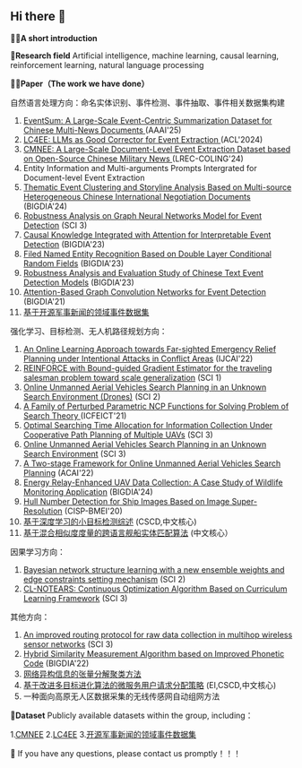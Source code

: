 ## Hi there 👋

🙋‍♀️**A short introduction** 

🌈**Research field** Artificial intelligence, machine learning, causal learning, reinforcement learning, natural language processing

👩‍💻**Paper（The work we have done）**

自然语言处理方向：命名实体识别、事件检测、事件抽取、事件相关数据集构建

1. [EventSum: A Large-Scale Event-Centric Summarization Dataset for Chinese Multi-News Documents ](https://arxiv.org/abs/2412.11814) (AAAI'25)
2. [LC4EE: LLMs as Good Corrector for Event Extraction ](https://aclanthology.org/2024.findings-acl.715/) (ACL'2024)
3. [CMNEE: A Large-Scale Document-Level Event Extraction Dataset based on Open-Source Chinese Military News ](https://aclanthology.org/2024.lrec-main.299/) (LREC-COLING'24)
4. Entity Information and Multi-arguments Prompts Intergrated for Document-level Event Extraction
5. [Thematic Event Clustering and Storyline Analysis Based on Multi-source Heterogeneous Chinese International Negotiation Documents](https://ieeexplore.ieee.org/document/10808720) (BIGDIA'24)
6. [Robustness Analysis on Graph Neural Networks Model for Event Detection](https://www.sciencedirect.com/science/article/pii/S0950705125002680) (SCI 3)
7. [Causal Knowledge Integrated with Attention for Interpretable Event Detection](https://ieeexplore.ieee.org/document/10429095) (BIGDIA'23)  
8. [Filed Named Entity Recognition Based on Double Layer Conditional Random Fields](https://ieeexplore.ieee.org/document/10429568) (BIGDIA'23)
9. [Robustness Analysis and Evaluation Study of Chinese Text Event Detection Models](https://ieeexplore.ieee.org/document/10429355) (BIGDIA'23)
10. [Attention-Based Graph Convolution Networks for Event Detection](https://ieeexplore.ieee.org/abstract/document/9619647) (BIGDIA'21)  
11. [基于开源军事新闻的领域事件数据集](https://d.wanfangdata.com.cn/periodical/zgkxsj202301031) 

强化学习、目标检测、无人机路径规划方向：

1. [An Online Learning Approach towards Far-sighted Emergency Relief Planning under Intentional Attacks in Conflict Areas](https://www.ijcai.org/proceedings/2022/649) (IJCAI'22)
2. [REINFORCE with Bound-guided Gradient Estimator for the traveling salesman problem toward scale generalization](https://www.sciencedirect.com/science/article/abs/pii/S095219762401978X) (SCI 1)
3. [Online Unmanned Aerial Vehicles Search Planning in an Unknown Search Environment (Drones)](https://www.mdpi.com/journal/drones) (SCI 2)
4.  [A Family of Perturbed Parametric NCP Functions for Solving Problem of Search Theory ](https://dl.acm.org/doi/abs/10.1145/3474198.3478180) (ICFEICT'21)
5. [Optimal Searching Time Allocation for Information Collection Under Cooperative Path Planning of Multiple UAVs](https://ieeexplore.ieee.org/abstract/document/9581056/authors#full-text-header)  (SCI 3)
6. [Online Unmanned Aerial Vehicles Search Planning in an Unknown Search Environment](https://www.mdpi.com/2504-446X/8/7/336) (SCI 3)
7. [A Two-stage Framework for Online Unmanned Aerial Vehicles Search Planning](https://dl.acm.org/doi/10.1145/3579731.3579806) (ACAI'22)
8. [Energy Relay-Enhanced UAV Data Collection: A Case Study of Wildlife Monitoring Application](https://ieeexplore.ieee.org/document/10808312) (BIGDIA'24)
9. [Hull Number Detection for Ship Images Based on Image Super-Resolution](https://ieeexplore.ieee.org/document/9263636) (CISP-BMEI'20)
13. [基于深度学习的小目标检测综述](https://d.wanfangdata.com.cn/periodical/jsjgcykx202108012)  (CSCD,中文核心)
14. [基于混合相似度度量的跨语言舰船实体匹配算法](https://d.wanfangdata.com.cn/periodical/zzdxxb202204002) (中文核心）

因果学习方向：
1. [Bayesian network structure learning with a new ensemble weights and edge constraints setting mechanism](https://link.springer.com/article/10.1007/s40747-024-01485-1) (SCI 2)
2. [CL-NOTEARS: Continuous Optimization Algorithm Based on Curriculum Learning Framework](https://www.mdpi.com/2227-7390/12/17/2640) (SCI 3)
   
其他方向：
1. [An improved routing protocol for raw data collection in multihop wireless sensor networks](https://www.sciencedirect.com/science/article/pii/S0140366422000597) (SCI 3)
2. [Hybrid Similarity Measurement Algorithm based on Improved Phonetic Code](https://ieeexplore.ieee.org/document/9874206) (BIGDIA'22)
3. [网络异构信息的张量分解聚类方法](https://d.wanfangdata.com.cn/periodical/gfkjdxxb201805022)
4. [基于改进多目标进化算法的微服务用户请求分配策略](https://d.wanfangdata.com.cn/periodical/jsjkx202110045) (EI,CSCD,中文核心)
5. 一种面向高原无人区数据采集的无线传感网自动组网方法

🍿**Dataset**  Publicly available datasets within the group, including：

1.[CMNEE](https://aclanthology.org/2024.lrec-main.299/)
2.[LC4EE](https://aclanthology.org/2024.findings-acl.715/)
3.[开源军事新闻的领域事件数据集](https://d.wanfangdata.com.cn/periodical/zgkxsj202301031)

🧙 If you have any questions, please contact us promptly！！！

